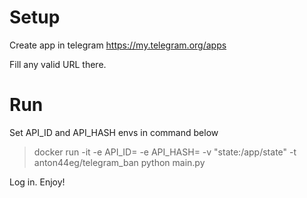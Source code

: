 # Setup

Create app in telegram https://my.telegram.org/apps

Fill any valid URL there.

# Run 

Set API_ID and API_HASH envs in command below

> docker run -it -e API_ID= -e API_HASH= -v "state:/app/state" -t anton44eg/telegram_ban python main.py

Log in. Enjoy!
